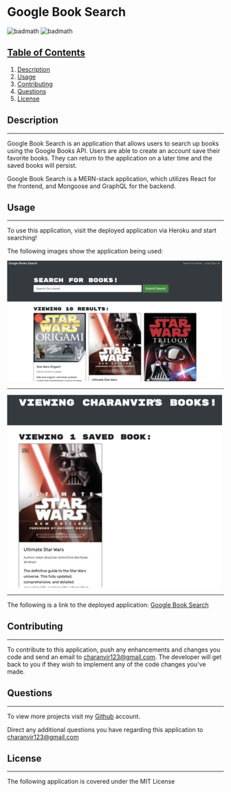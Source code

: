 # Google Book Search

![badmath](https://img.shields.io/badge/License-MIT-blue) ![badmath](https://img.shields.io/badge/Version-1.0-yellow) 

## <u>Table of Contents</u>
1. [Description](#description)
2. [Usage](#usage)
3. [Contributing](#contributing)
4. [Questions](#questions)
5. [License](#license)

## Description
***

Google Book Search is an application that allows users to search up books using the Google Books API. Users are able to create an account save their favorite books. They can return to the application on a later time and the saved books will persist.

Google Book Search is a MERN-stack application, which utilizes React for the frontend, and Mongoose and GraphQL for the backend. 

## Usage
***

To use this application, visit the deployed application via Heroku and start searching!

The following images show the application being used: 

<img src="./client/assets/images/1.png" width="500"> 

***

<img src="./client/assets/images/2.png" width="500">

***

The following is a link to the deployed application: [Google Book Search](https://rocky-mesa-43378.herokuapp.com/) 


## Contributing
***

To contribute to this application, push any enhancements and changes you code and send an email to charanvir123@gmail.com. The developer will get back to you if they wish to implement any of the code changes you've made. 

## Questions
***
To view more projects visit my [Github](https://github.com/Charanvir) account.

Direct any additional questions you have regarding this application to charanvir123@gmail.com

## License
***
The following application is covered under the MIT License
